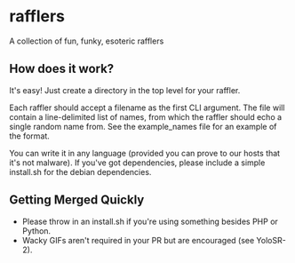 # rafflers
A collection of fun, funky, esoteric rafflers

## How does it work?
It's easy! Just create a directory in the top level for your raffler.

Each raffler should accept a filename as the first CLI argument. The file will contain a line-delimited list of names, from which the raffler should echo a single random name from. See the example_names file for an example of the format.

You can write it in any language (provided you can prove to our hosts that it's not malware). If you've got dependencies, please include a simple install.sh for the debian dependencies.

## Getting Merged Quickly
- Please throw in an install.sh if you're using something besides PHP or Python.
- Wacky GIFs aren't required in your PR but are encouraged (see YoloSR-2).
